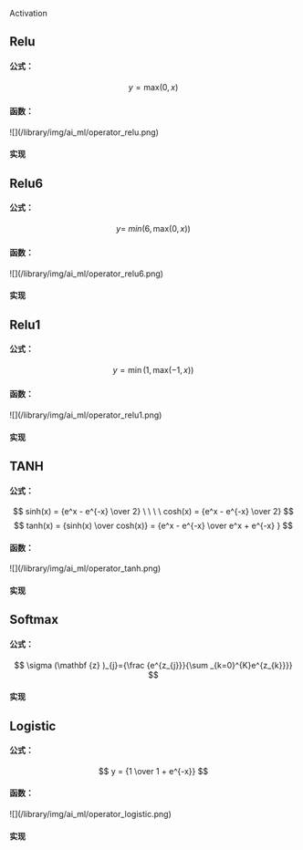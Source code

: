 <script type="text/javascript" async
  src="https://cdn.mathjax.org/mathjax/latest/MathJax.js?config=TeX-MML-AM_CHTML">
</script>

Activation

Relu 
----

#### 公式：  

$$ y = \max_{}(0,x) $$

#### 函数：

<p align="left">
![](/library/img/ai_ml/operator_relu.png) </p>

#### 实现

Relu6
----

#### 公式：  

$$ y = \ min (6, \max_{}(0,x)) $$ 

#### 函数：

<p align="left">
![](/library/img/ai_ml/operator_relu6.png) </p>

#### 实现

Relu1
----

#### 公式：  

$$ y = \min(1, \max_{}(-1,x))  $$

#### 函数：

<p align="left">
![](/library/img/ai_ml/operator_relu1.png) </p>

#### 实现

 	

TANH
----

#### 公式：  

$$ sinh(x) = {e^x - e^{-x}  \over 2}  \ \ \ \ cosh(x) = {e^x - e^{-x}  \over 2}  $$
$$ tanh(x) = {sinh(x) \over cosh(x)} = {e^x - e^{-x}  \over e^x + e^{-x} } $$

#### 函数：

<p align="left">
![](/library/img/ai_ml/operator_tanh.png) </p>

#### 实现

Softmax
----

#### 公式：  

$$ \sigma (\mathbf {z} )_{j}={\frac {e^{z_{j}}}{\sum _{k=0}^{K}e^{z_{k}}}} $$


#### 实现

Logistic
----

#### 公式：  

$$ y = {1 \over 1 + e^{-x}}   $$

#### 函数：

<p align="left">
![](/library/img/ai_ml/operator_logistic.png) </p>

#### 实现


